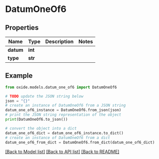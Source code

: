 # DatumOneOf6


## Properties

Name | Type | Description | Notes
------------ | ------------- | ------------- | -------------
**datum** | **int** |  | 
**type** | **str** |  | 

## Example

```python
from oxide.models.datum_one_of6 import DatumOneOf6

# TODO update the JSON string below
json = "{}"
# create an instance of DatumOneOf6 from a JSON string
datum_one_of6_instance = DatumOneOf6.from_json(json)
# print the JSON string representation of the object
print(DatumOneOf6.to_json())

# convert the object into a dict
datum_one_of6_dict = datum_one_of6_instance.to_dict()
# create an instance of DatumOneOf6 from a dict
datum_one_of6_from_dict = DatumOneOf6.from_dict(datum_one_of6_dict)
```
[[Back to Model list]](../README.md#documentation-for-models) [[Back to API list]](../README.md#documentation-for-api-endpoints) [[Back to README]](../README.md)


